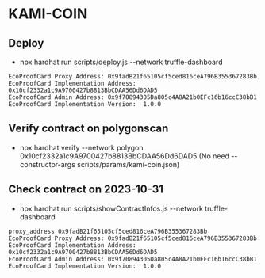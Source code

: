 # KAMI-COIN
## Deploy
* npx hardhat run scripts/deploy.js --network truffle-dashboard 
```
EcoProofCard Proxy Address: 0x9fadB21f65105cf5ced816ceA796B355367283Bb
EcoProofCard Implementation Address: 0x10cf2332a1c9A9700427b8813BbCDAA56Dd6DAD5
EcoProofCard Admin Address: 0x9f70894305Da805c4A8A21b0EFc16b16ccC38bB1
EcoProofCard Implementation Version:  1.0.0
```

## Verify contract on polygonscan
* npx hardhat verify --network polygon 0x10cf2332a1c9A9700427b8813BbCDAA56Dd6DAD5 (No need --constructor-args scripts/params/kami-coin.json)

## Check contract on 2023-10-31
* npx hardhat run scripts/showContractInfos.js --network truffle-dashboard
```
proxy_address 0x9fadB21f65105cf5ced816ceA796B355367283Bb
EcoProofCard Proxy Address: 0x9fadB21f65105cf5ced816ceA796B355367283Bb
EcoProofCard Implementation Address: 0x10cf2332a1c9A9700427b8813BbCDAA56Dd6DAD5
EcoProofCard Admin Address: 0x9f70894305Da805c4A8A21b0EFc16b16ccC38bB1
EcoProofCard Implementation Version:  1.0.0
```

